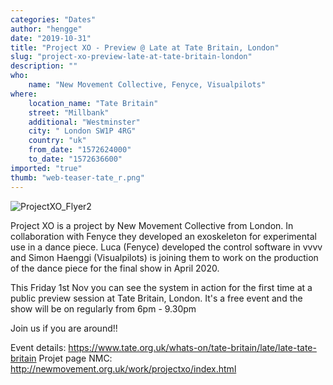 ```yaml
---
categories: "Dates"
author: "hengge"
date: "2019-10-31"
title: "Project XO - Preview @ Late at Tate Britain, London"
slug: "project-xo-preview-late-at-tate-britain-london"
description: ""
who: 
    name: "New Movement Collective, Fenyce, Visualpilots"
where: 
    location_name: "Tate Britain"
    street: "Millbank"
    additional: "Westminster"
    city: " London SW1P 4RG"
    country: "uk"
    from_date: "1572624000"
    to_date: "1572636600"
imported: "true"
thumb: "web-teaser-tate_r.png"
---
```



![ProjectXO_Flyer2](web-teaser-tate_r.png) 
 
Project XO is a project by New Movement Collective from London. In collaboration with Fenyce they developed an exoskeleton for experimental use in a dance piece. Luca (Fenyce) developed the control software in vvvv and Simon Haenggi (Visualpilots) is joining them to work on the production of the dance piece for the final show in April 2020.

This Friday 1st Nov you can see the system in action for the first time at a public preview session at Tate Britain, London.
It's a free event and the show will be on regularly from 6pm - 9.30pm

Join us if you are around!!

Event details: https://www.tate.org.uk/whats-on/tate-britain/late/late-tate-britain
Projet page NMC: http://newmovement.org.uk/work/projectxo/index.html


